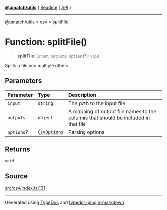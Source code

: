 [**@umatch/utils**](../../README.md) ( [Readme](../../README.md) \| [API](../../API.md) )

---

[@umatch/utils](../../API.md) > [csv](../README.md) > splitFile

# Function: splitFile()

> **splitFile**(
> `input`,
> `outputs`,
> `options`?): `void`

Splits a file into multiple others.

## Parameters

| Parameter  | Type                                                     | Description                                                                        |
| :--------- | :------------------------------------------------------- | :--------------------------------------------------------------------------------- |
| `input`    | `string`                                                 | The path to the input file                                                         |
| `outputs`  | `object`                                                 | A mapping of output file names to the columns that should be included in that file |
| `options`? | [`CsvOptions`](../type-aliases/type-alias.CsvOptions.md) | Parsing options                                                                    |

## Returns

`void`

## Source

[src/csv/index.ts:131](https://github.com/umatch-oficial/utils/blob/a4be831/src/csv/index.ts#L131)

---

Generated using [TypeDoc](https://typedoc.org/) and [typedoc-plugin-markdown](https://www.npmjs.com/package/typedoc-plugin-markdown)
